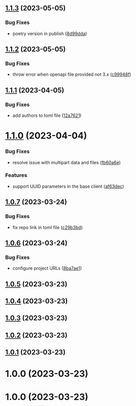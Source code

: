 ## [1.1.3](https://github.com/sennder/python-client-generator/compare/1.1.2...1.1.3) (2023-05-05)


### Bug Fixes

* poetry version in publish ([8d99dda](https://github.com/sennder/python-client-generator/commit/8d99dda0e23e278f2d10d58ca45be4f109e2ba24))

## [1.1.2](https://github.com/sennder/python-client-generator/compare/1.1.1...1.1.2) (2023-05-05)


### Bug Fixes

* throw error when openapi file provided not 3.x ([c99948f](https://github.com/sennder/python-client-generator/commit/c99948f70358a28f5f4414780d1cf5854c8d2c24))

## [1.1.1](https://github.com/sennder/python-client-generator/compare/1.1.0...1.1.1) (2023-04-05)


### Bug Fixes

* add authors to toml file ([12a7621](https://github.com/sennder/python-client-generator/commit/12a76216c4b6287ac5e35836a2a25124deb1375b))

# [1.1.0](https://github.com/sennder/python-client-generator/compare/1.0.7...1.1.0) (2023-04-04)


### Bug Fixes

* resolve issue with multipart data and files ([fb60a6e](https://github.com/sennder/python-client-generator/commit/fb60a6ea6f1567090ad0a6d4a3a5d9109623a991))


### Features

* support UUID parameters in the base client ([af63dec](https://github.com/sennder/python-client-generator/commit/af63deca84afde1ec524ed726de1ce7356196c72))

## [1.0.7](https://github.com/sennder/python-client-generator/compare/1.0.6...1.0.7) (2023-03-24)


### Bug Fixes

* fix repo link in toml file ([c29b3bd](https://github.com/sennder/python-client-generator/commit/c29b3bd12d407fe71ab58db543813a7bd6ed2501))

## [1.0.6](https://github.com/sennder/python-client-generator/compare/1.0.5...1.0.6) (2023-03-24)


### Bug Fixes

* configure project URLs ([8ba7ae1](https://github.com/sennder/python-client-generator/commit/8ba7ae1646528224fee206a91ceda4b7929f0948))

## [1.0.5](https://github.com/sennder/python-client-generator/compare/1.0.4...1.0.5) (2023-03-23)

## [1.0.4](https://github.com/sennder/python-client-generator/compare/1.0.3...1.0.4) (2023-03-23)

## [1.0.3](https://github.com/sennder/python-client-generator/compare/1.0.2...1.0.3) (2023-03-23)

## [1.0.2](https://github.com/sennder/python-client-generator/compare/1.0.1...1.0.2) (2023-03-23)

## [1.0.1](https://github.com/sennder/python-client-generator/compare/1.0.0...1.0.1) (2023-03-23)

# 1.0.0 (2023-03-23)

# 1.0.0 (2023-03-23)
